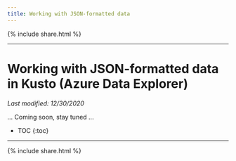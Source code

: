 ```yaml
---
title: Working with JSON-formatted data
---
```


{% include  share.html %}

---

# Working with JSON-formatted data in Kusto (Azure Data Explorer)

*Last modified: 12/30/2020*

... Coming soon, stay tuned ...

* TOC
{:toc}

---

{% include  share.html %}